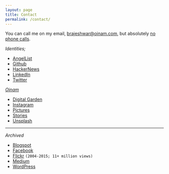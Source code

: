 ```yaml
---
layout: page
title: Contact
permalink: /contact/
---
```


You can call me on my email, <a href="mailto:brajeshwar@oinam.com">brajeshwar@oinam.com</a>, but absolutely [no phone calls](https://no.phone.wtf).

_Identities;_

- [AngelList](https://angel.co/brajeshwar)
- [Github](http://github.com/brajeshwar)
- [HackerNews](https://news.ycombinator.com/user?id=Brajeshwar)
- [LinkedIn](https://www.linkedin.com/in/brajeshwar/)
- [Twitter](https://twitter.com/brajeshwar)

_[Oinam](https://oinam.com)_
  - [Digital Garden](https://oinam.fyi)
  - [Instagram](https://www.instagram.com/oinam/)
  - [Pictures](https://oinam.pictures/)
  - [Stories](https://stories.oinam.com)
  - [Unsplash](https://unsplash.com/@oinam)

---

_Archived_

- [Blogspot](http://brajeshwar.blogspot.com)
- [Facebook](https://www.facebook.com/brajeshwar/)
- [Flickr](https://www.flickr.com/photos/brajeshwar/) `(2004-2015; 11+ million views)`
- [Medium](https://medium.com/@brajeshwar)
- [WordPress](https://profiles.wordpress.org/brajeshwar/)
